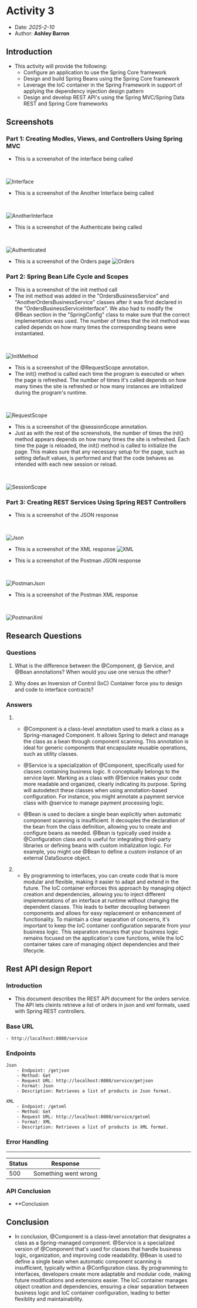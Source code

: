 # Activity 3

- Date: *2025-2-10*
- Author: **Ashley Barron**

## Introduction
- This activity will provide the following:
    - Configure an application to use the Spring Core framework
    - Design and build Spring Beans using the Spring Core framework
    - Leverage the IoC container in the Spring Framework in support of applying the dependency injection design pattern
    - Design and develop REST API's using the Spring MVC/Spring Data REST and Spring Core frameworks

## Screenshots
### Part 1: Creating Modles, Views, and Controllers Using Spring MVC 
- This is a screenshot of the interface being called
<br>

![Interface](interface.png)

- This is a screenshot of the Another Interface being called
<br>

![AnotherInterface](anotherInterface.png)

- This is a screenshot of the Authenticate being called
<br>

![Authenticated](authenticated.png)

- This is a screenshot of the Orders page
![Orders](orders.png)

### Part 2:  Spring Bean Life Cycle and Scopes
- This is a screenshot of the init method call
- The init method was added in the "OrdersBusinessService" and "AnotherOrdersBusinessService" classes after it was first declared in the "OrdersBusinessServiceInterface". We also had to modify the @Bean section in the "SpringConfig" class to make sure that the correct implementation was used. The number of times that the init method was called depends on how many times the corresponding beans were instantiated. 
<br>

![InitMethod](initMethod.png)


- This is a screenshot of the @RequestScope annotation.
- The init() method is called each time the program is executed or when the page is refreshed. The number of times it's called depends on how many times the site is refreshed or how many instances are initialized during the program's runtime.
<br>

![RequestScope](requestScope.png)

- This is a screenshot of the @sessionScope annotation.
- Just as with the rest of the screenshots, the number of times the init() method appears depends on how many times the site is refreshed. Each time the page is reloaded, the init() method is called to initialize the page. This makes sure that any necessary setup for the page, such as setting default values, is performed and that the code behaves as intended with each new session or reload.
<br>

![SessionScope](sessionScope.png)

### Part 3:  Creating REST Services Using Spring REST Controllers
- This is a screenshot of the JSON response
<br>

![Json](json.png)

- This is a screenshot of the XML response
![XML](xml.png)

- This is a screenshot of the Postman JSON response
<br>

![PostmanJson](postmanJson.png)

- This is a screenshot of the Postman XML response
<br>

![PostmanXml](postmanXml.png)

## Research Questions

### Questions
1. What is the difference between the @Component, @ Service, and @Bean 
annotations? When would you use one versus the other?

2. Why does an Inversion of Control (IoC) Container force you to design and 
code to interface contracts?

### Answers
1.
    - @Component is a class-level annotation used to mark a class as a Spring-managed Component. 
    It allows Spring to detect and manage the class as a bean through component scanning. 
    This annotation is ideal for generic components that encapsulate reusable operations, such as utility classes.  

    - @Service is a specialization of @Component, specifically used for classes containing business logic. It conceptually belongs to the 
    service layer. Marking as a class with @Service makes your code more readable and organized, clearly indicating its 
    purpose. Spring will autodetect these classes when using annotation-based configuration. For instance, 
    you might annotate a payment service class with @service to manage payment processing logic.
    
    - @Bean is used to declare a single bean explicitly when automatic component scanning is 
    insufficient. It decouples the declaration of the bean from the class definition, allowing 
    you to create and configure beans as needed. @Bean is typically used inside a @Configuration 
    class and is useful for integrating third-party libraries or defining beans with custom 
    initialization logic. For example, you might use @Bean to define a custom instance of an external DataSource object. 

2. 
    - By programming to interfaces, you can create code that is more modular and 
    flexible, making it easier to adapt and extend in the future. The IoC container enforces this approach by managing object creation and dependencies, 
    allowing you to inject different implementations of an interface at runtime without 
    changing the dependent classes. This leads to better decoupling between components and 
    allows for easy replacement or enhancement of functionality. To maintain a clear separation 
    of concerns, it's important to keep the IoC container configuration separate from your business logic. 
    This separation ensures that your business logic remains focused on the application's core functions, 
    while the IoC container takes care of managing object dependencies and their lifecycle. 

## Rest API design Report
### Introduction
- This document describes the REST API document for the orders service. The API lets cleints retrieve a list of orders in json and xml formats, used with Spring REST controllers. 

### Base URL
    - http://localhost:8080/service

### Endpoints
    Json
        - Endpoint: /getjson
        - Method: Get
        - Request URL: http://localhost:8080/service/getjson
        - Format: Json
        - Description: Retrieves a list of products in Json format.

    XML
        - Endpoint: /getxml
        - Method: Get
        - Request URL: http://localhost:8080/service/getxml
        - Format: XML
        - Description: Retrieves a list of products in XML format.
### Error Handling
-----------------
|**Status**|**Response**|
|----------|------------|
|500| Something went wrong|

### API Conclusion
- **Conclusion 



## Conclusion
- In conclusion, @Component is a class-level annotation that designates a class as a Spring-managed component. 
@Service is a specialized version of @Component that's used for classes that handle business logic, organization, and improving code readability.
@Bean is used to define a single bean when automatic component scanning is insufficient, typically within a @Configuration class. 
By programming to interfaces, developers create more adaptable and modular code, making future modifications and extensions easier.
The IoC container manages object creation and dependencies, ensuring a clear separation between business 
logic and IoC container configuration, leading to better flexiblity and maintainability. 
